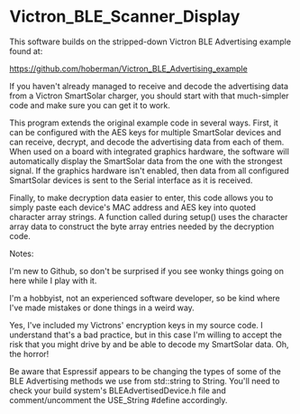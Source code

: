 # Victron_BLE_Scanner_Display
 
This software builds on the stripped-down Victron BLE Advertising example found at:

   https://github.com/hoberman/Victron_BLE_Advertising_example

If you haven't already managed to receive and decode the advertising data from a Victron SmartSolar charger, you should start with that much-simpler code and make sure you can get it to work.

This program extends the original example code in several ways. First, it can be configured with the AES keys for multiple SmartSolar devices and can receive, decrypt, and decode the advertising data from each of them. When used on a board with integrated graphics hardware, the software will automatically display the SmartSolar data from the one with the strongest signal. If the graphics hardware isn't enabled, then data from all configured SmartSolar devices is sent to the Serial interface as it is received.

Finally, to make decryption data easier to enter, this code allows you to simply paste each device's MAC address and AES key into quoted character array strings. A function called during setup() uses the character array data to construct the byte array entries needed by the decryption code.

Notes:

I'm new to Github, so don't be surprised if you see wonky things going on here while I play with it.

I'm a hobbyist, not an experienced software developer, so be kind where I've made mistakes or done things in a weird way.

Yes, I've included my Victrons' encryption keys in my source code. I understand that's a bad practice, but in this case I'm willing to accept the risk that you might drive by and be able to decode my SmartSolar data. Oh, the horror!

Be aware that Espressif appears to be changing the types of some of the BLE Advertising methods we use from std::string to String. You'll need to check your build system's BLEAdvertisedDevice.h file and comment/uncomment the USE_String #define accordingly.
